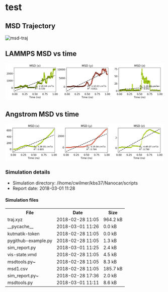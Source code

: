 
test
=======

MSD Trajectory
--------------

![msd-traj](assets/reports/1519921595.931751/movie.gif)

LAMMPS MSD vs time
------------------

![lammps-msd](assets/reports/1519921595.931751/msd-time-lammps.png)

Angstrom MSD vs time
------------------

![ang-msd](assets/reports/1519921595.931751/msd-time-ang.png)

### Simulation details

-   Simulation directory: /ihome/cwilmer/kbs37/Nanocar/scripts
-   Report date: 2018-03-01 11:28

#### Simulation files

<table>
  <tr>
    <th>File</th>
    <th>Date</th>
    <th>Size</th>
  </tr>
  <tr>
    <td>traj.xyz</td>
    <td>2018-02-28 11:05</td>
    <td>964.2 kB</td>
  </tr>
  <tr>
    <td>__pycache__</td>
    <td>2018-03-01 11:26</td>
    <td>0.0 kB</td>
  </tr>
  <tr>
    <td>kutmatik-token</td>
    <td>2018-02-28 11:05</td>
    <td>0.0 kB</td>
  </tr>
  <tr>
    <td>pygithub-example.py</td>
    <td>2018-02-28 11:05</td>
    <td>1.3 kB</td>
  </tr>
  <tr>
    <td>sim_report.py</td>
    <td>2018-03-01 11:25</td>
    <td>2.4 kB</td>
  </tr>
  <tr>
    <td>vis-state.vmd</td>
    <td>2018-02-28 11:05</td>
    <td>4.5 kB</td>
  </tr>
  <tr>
    <td>msdtools.py~</td>
    <td>2018-02-28 11:05</td>
    <td>8.3 kB</td>
  </tr>
  <tr>
    <td>msd1.csv</td>
    <td>2018-02-28 11:05</td>
    <td>185.7 kB</td>
  </tr>
  <tr>
    <td>sim_report.py~</td>
    <td>2018-02-28 17:36</td>
    <td>2.0 kB</td>
  </tr>
  <tr>
    <td>msdtools.py</td>
    <td>2018-03-01 11:11</td>
    <td>8.6 kB</td>
  </tr>
</table>


